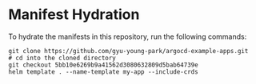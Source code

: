 # Manifest Hydration

To hydrate the manifests in this repository, run the following commands:

```shell
git clone https://github.com/gyu-young-park/argocd-example-apps.git
# cd into the cloned directory
git checkout 5bb10e6269b9a41562d3080632809d5bab64739e
helm template . --name-template my-app --include-crds
```
